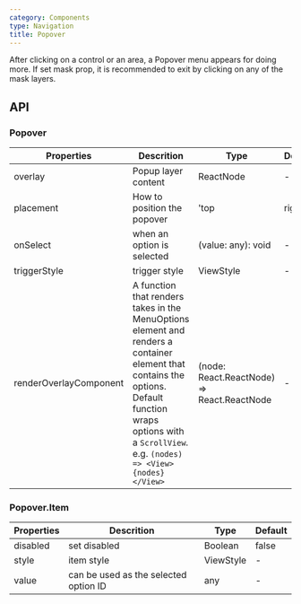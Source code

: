 ```yaml
---
category: Components
type: Navigation
title: Popover
---
```


After clicking on a control or an area, a Popover menu appears for doing more.
If set mask prop, it is recommended to exit by clicking on any of the mask layers.

## API

### Popover

Properties | Descrition | Type | Default
-----------|------------|------|--------
| overlay   | Popup layer content  | ReactNode |  -   |
| placement   |   How to position the popover  | 'top | right | bottom | left | auto' |  auto   |
| onSelect   | when an option is selected    | (value: any): void |  -   |
| triggerStyle  | trigger style  | ViewStyle |  -   |
| renderOverlayComponent  | A function that renders takes in the MenuOptions element and renders a container element that contains the options. Default function wraps options with a `ScrollView`. e.g. `(nodes) => <View>{nodes}</View>`  | (node: React.ReactNode) => React.ReactNode |  -   |


### Popover.Item

Properties | Descrition | Type | Default
-----------|------------|------|--------
| disabled   | set disabled    | Boolean |  false   |
| style  | item style   | ViewStyle |  -   |
| value | can be used as the selected option ID  | any |  -   |
